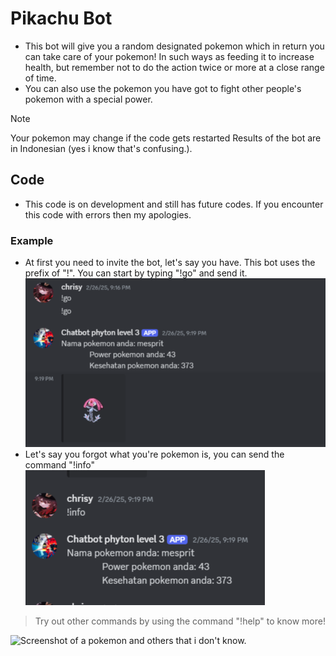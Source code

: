 # Pikachu Bot
- This bot will give you a random designated pokemon which in return you can take care of your pokemon!
  In such ways as feeding it to increase health, but remember not to do the action twice or more at a close range of time.
- You can also use the pokemon you have got to fight other people's pokemon with a special power.

> [!NOTE]
> Your pokemon may change if the code gets restarted
> Results of the bot are in Indonesian (yes i know that's confusing.).

## Code
- This code is on development and still has future codes. If you encounter this code with errors then my apologies.

### Example
- At first you need to invite the bot, let's say you have. This bot uses the prefix of "!". You can start by typing "!go" and send it.
![Screenshot of a pokemon and others that i don't know.](https://github.com/chrismytine/bot-poikacjiu/blob/45f9ef3826c68f8ced96b22772f98de98a7a8b12/Screenshot%20(220).png)
- Let's say you forgot what you're pokemon is, you can send the command "!info"
![a](https://github.com/chrismytine/bot-poikacjiu/blob/bf2ffb940c0a16c7cc2d63823e4d58ec7a854afc/Screenshot%20(221).png)

> Try out other commands by using the command "!help" to know more!

![Screenshot of a pokemon and others that i don't know.](https://gamebrott.com/wp-content/uploads/2023/03/Duo-Protagonis-Anime-Pokemon-Penerus-Ash-Ketchum-Diperkenalkan-Lewat-Trailer-Baru-750x375.jpg)
